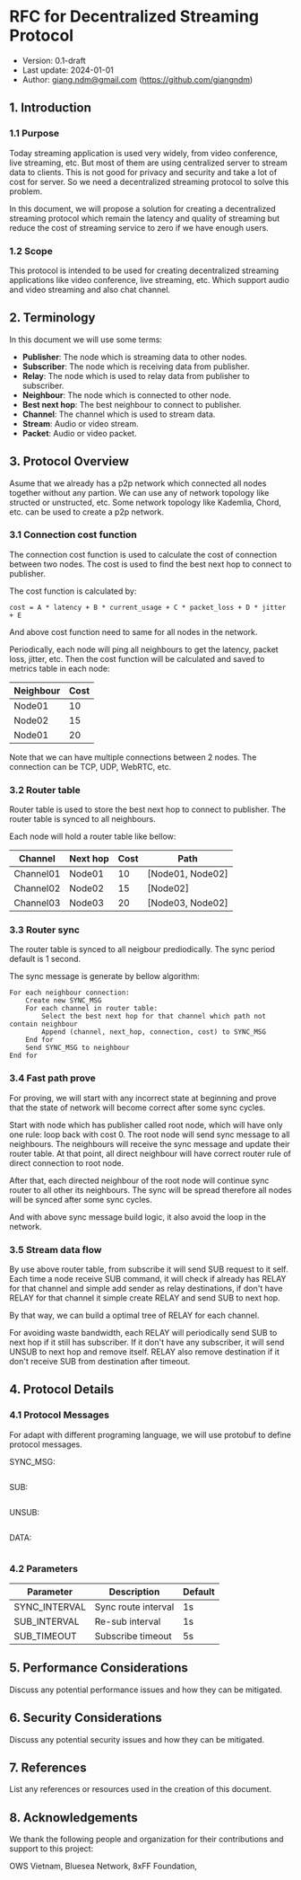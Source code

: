 # RFC for Decentralized Streaming Protocol

- Version: 0.1-draft
- Last update: 2024-01-01
- Author: giang.ndm@gmail.com (https://github.com/giangndm)

## 1. Introduction

### 1.1 Purpose

Today streaming application is used very widely, from video conference, live streaming, etc. But most of them are using centralized server to stream data to clients. This is not good for privacy and security and take a lot of cost for server. So we need a decentralized streaming protocol to solve this problem.

In this document, we will propose a solution for creating a decentralized streaming protocol which remain the latency and quality of streaming but reduce the cost of streaming service to zero if we have enough users.

### 1.2 Scope

This protocol is intended to be used for creating decentralized streaming applications like video conference, live streaming, etc. Which support audio and video streaming and also chat channel.

## 2. Terminology

In this document we will use some terms:

- **Publisher**: The node which is streaming data to other nodes.
- **Subscriber**: The node which is receiving data from publisher.
- **Relay**: The node which is used to relay data from publisher to subscriber.
- **Neighbour**: The node which is connected to other node.
- **Best next hop**: The best neighbour to connect to publisher.
- **Channel**: The channel which is used to stream data.
- **Stream**: Audio or video stream.
- **Packet**: Audio or video packet.

## 3. Protocol Overview

Asume that we already has a p2p network which connected all nodes together without any partion. We can use any of network topology like structed or unstructed, etc. Some network topology like Kademlia, Chord, etc. can be used to create a p2p network.

### 3.1 Connection cost function

The connection cost function is used to calculate the cost of connection between two nodes. The cost is used to find the best next hop to connect to publisher.

The cost function is calculated by:

```
cost = A * latency + B * current_usage + C * packet_loss + D * jitter + E
```

And above cost function need to same for all nodes in the network.

Periodically, each node will ping all neighbours to get the latency, packet loss, jitter, etc. Then the cost function will be calculated and saved to metrics table in each node:

| Neighbour | Cost |
|-----------|------|
| Node01    | 10   |
| Node02    | 15   |
| Node01    | 20   |

Note that we can have multiple connections between 2 nodes. The connection can be TCP, UDP, WebRTC, etc.

### 3.2 Router table

Router table is used to store the best next hop to connect to publisher. The router table is synced to all neighbours.

Each node will hold a router table like bellow:

| Channel   | Next hop | Cost |       Path       |
|-----------|----------|------|------------------|
| Channel01 | Node01   | 10   | [Node01, Node02] |
| Channel02 | Node02   | 15   | [Node02]         |
| Channel03 | Node03   | 20   | [Node03, Node02] |

### 3.3 Router sync

The router table is synced to all neigbour prediodically. The sync period default is 1 second.

The sync message is generate by bellow algorithm:

```
For each neighbour connection:
    Create new SYNC_MSG
    For each channel in router table:
        Select the best next hop for that channel which path not contain neighbour
        Append (channel, next_hop, connection, cost) to SYNC_MSG
    End for
    Send SYNC_MSG to neighbour
End for
```

### 3.4 Fast path prove

For proving, we will start with any incorrect state at beginning and prove that the state of network will become correct after some sync cycles.

Start with node which has publisher called root node, which will have only one rule: loop back with cost 0. The root node will send sync message to all neighbours. The neighbours will receive the sync message and update their router table. At that point, all direct neighbour will have correct router rule of direct connection to root node.

After that, each directed neighbour of the root node will continue sync router to all other its neighbours. The sync will be spread therefore all nodes will be synced after some sync cycles.

And with above sync message build logic, it also avoid the loop in the network.

### 3.5 Stream data flow

By use above router table, from subscribe it will send SUB request to it self. Each time a node receive SUB command, it will check if already has RELAY for that channel and simple add sender as relay destinations, if don't have RELAY for that channel it simple create RELAY and send SUB to next hop.

By that way, we can build a optimal tree of RELAY for each channel.

For avoiding waste bandwidth, each RELAY will periodically send SUB to next hop if it still has subscriber. If it don't have any subscriber, it will send UNSUB to next hop and remove itself. RELAY also remove destination if it don't receive SUB from destination after timeout.

## 4. Protocol Details

### 4.1 Protocol Messages

For adapt with different programing language, we will use protobuf to define protocol messages.

SYNC_MSG:
```
```

SUB:
```
```

UNSUB:
```
```

DATA:
```
```

### 4.2 Parameters

| Parameter | Description | Default |
|-----------|-------------|---------|
| SYNC_INTERVAL | Sync route interval |    1s     |
| SUB_INTERVAL  | Re-sub interval  |    1s     |
| SUB_TIMEOUT  | Subscribe timeout  |    5s     |

## 5. Performance Considerations

Discuss any potential performance issues and how they can be mitigated.

## 6. Security Considerations

Discuss any potential security issues and how they can be mitigated.

## 7. References

List any references or resources used in the creation of this document.

## 8. Acknowledgements

We thank the following people and organization for their contributions and support to this project:

OWS Vietnam,
Bluesea Network,
8xFF Foundation,
